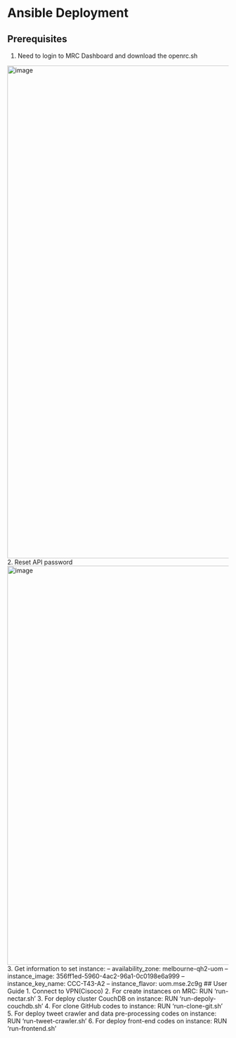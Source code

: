 # Ansible Deployment
## Prerequisites
1. Need to login to MRC Dashboard and download the openrc.sh 
<img width="1121" alt="image" src="https://user-images.githubusercontent.com/81127118/168543808-de391c89-c4fb-4e7d-b7c0-e5ca370d2be5.png">
2. Reset API password
<img width="908" alt="image" src="https://user-images.githubusercontent.com/81127118/168543936-47bb07c8-74af-44a5-ac50-68505e495721.png">
3.	Get information to set instance:
–	availability_zone: melbourne-qh2-uom
–	instance_image: 356ff1ed-5960-4ac2-96a1-0c0198e6a999
–	instance_key_name: CCC-T43-A2 
–	instance_flavor: uom.mse.2c9g 
## User Guide
1. Connect to VPN(Cisoco)
2. For create instances on MRC: RUN ‘run-nectar.sh’
3. For deploy cluster CouchDB on instance: RUN ‘run-depoly-couchdb.sh’
4. For clone GitHub codes to instance: RUN ‘run-clone-git.sh’
5. For deploy tweet crawler and data pre-processing codes on instance: RUN ‘run-tweet-crawler.sh’
6. For deploy front-end codes on instance: RUN ‘run-frontend.sh’
